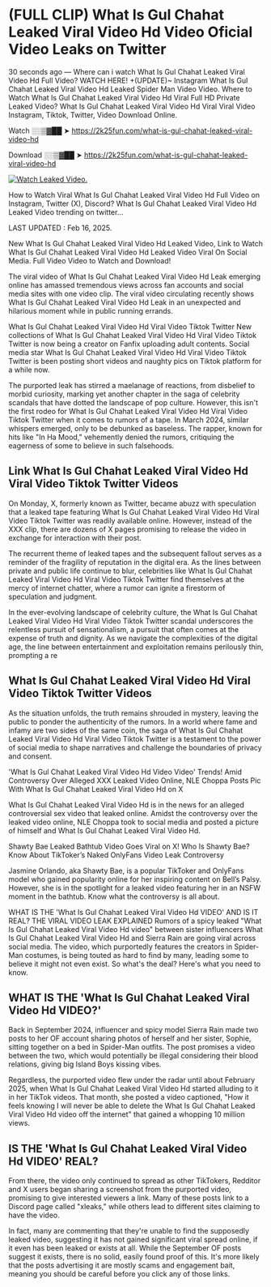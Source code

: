 # (FULL CLIP) What Is Gul Chahat Leaked Viral Video Hd Video Oficial Video Leaks on Twitter

30 seconds ago — Where can i watch What Is Gul Chahat Leaked Viral Video Hd Full Video? WATCH HERE! +(UPDATE)~ Instagram What Is Gul Chahat Leaked Viral Video Hd Leaked Spider Man Video Video. Where to Watch What Is Gul Chahat Leaked Viral Video Hd Viral Full HD Private Leaked Video? What Is Gul Chahat Leaked Viral Video Hd Viral Viral Video Instagram, Tiktok, Twitter, Video Download Online.

Watch ░░▒▓██ ➤ https://2k25fun.com/what-is-gul-chahat-leaked-viral-video-hd

Download ░░▒▓██ ➤ https://2k25fun.com/what-is-gul-chahat-leaked-viral-video-hd

[![Watch Leaked Video.](https://miro.medium.com/v2/resize:fit:828/format:webp/1*cilzJN44JGOrTw9NJCrNHA.gif "Watch Leaked Video")](https://2k25fun.com/what-is-gul-chahat-leaked-viral-video-hd)

How to Watch Viral What Is Gul Chahat Leaked Viral Video Hd Full Video on Instagram, Twitter (X), Discord? What Is Gul Chahat Leaked Viral Video Hd Leaked Video trending on twitter...

LAST UPDATED : Feb 16, 2025.

New What Is Gul Chahat Leaked Viral Video Hd Leaked Video, Link to Watch What Is Gul Chahat Leaked Viral Video Hd Leaked Video Viral On Social Media. Full Video Video to Watch and Download!

The viral video of What Is Gul Chahat Leaked Viral Video Hd Leak emerging online has amassed tremendous views across fan accounts and social media sites with one video clip. The viral video circulating recently shows What Is Gul Chahat Leaked Viral Video Hd Leak in an unexpected and hilarious moment while in public running errands.

What Is Gul Chahat Leaked Viral Video Hd Viral Video Tiktok Twitter New collections of What Is Gul Chahat Leaked Viral Video Hd Viral Video Tiktok Twitter is now being a creator on Fanfix uploading adult contents. Social media star What Is Gul Chahat Leaked Viral Video Hd Viral Video Tiktok Twitter is been posting short videos and naughty pics on Tiktok platform for a while now.

The purported leak has stirred a maelanage of reactions, from disbelief to morbid curiosity, marking yet another chapter in the saga of celebrity scandals that have dotted the landscape of pop culture. However, this isn't the first rodeo for What Is Gul Chahat Leaked Viral Video Hd Viral Video Tiktok Twitter when it comes to rumors of a tape. In March 2024, similar whispers emerged, only to be debunked as baseless. The rapper, known for hits like "In Ha Mood," vehemently denied the rumors, critiquing the eagerness of some to believe in such falsehoods.

## Link What Is Gul Chahat Leaked Viral Video Hd Viral Video Tiktok Twitter Videos

On Monday, X, formerly known as Twitter, became abuzz with speculation that a leaked tape featuring What Is Gul Chahat Leaked Viral Video Hd Viral Video Tiktok Twitter was readily available online. However, instead of the XXX clip, there are dozens of X pages promising to release the video in exchange for interaction with their post.

The recurrent theme of leaked tapes and the subsequent fallout serves as a reminder of the fragility of reputation in the digital era. As the lines between private and public life continue to blur, celebrities like What Is Gul Chahat Leaked Viral Video Hd Viral Video Tiktok Twitter find themselves at the mercy of internet chatter, where a rumor can ignite a firestorm of speculation and judgment.

In the ever-evolving landscape of celebrity culture, the What Is Gul Chahat Leaked Viral Video Hd Viral Video Tiktok Twitter scandal underscores the relentless pursuit of sensationalism, a pursuit that often comes at the expense of truth and dignity. As we navigate the complexities of the digital age, the line between entertainment and exploitation remains perilously thin, prompting a re

##  What Is Gul Chahat Leaked Viral Video Hd Viral Video Tiktok Twitter Videos

As the situation unfolds, the truth remains shrouded in mystery, leaving the public to ponder the authenticity of the rumors. In a world where fame and infamy are two sides of the same coin, the saga of What Is Gul Chahat Leaked Viral Video Hd Viral Video Tiktok Twitter is a testament to the power of social media to shape narratives and challenge the boundaries of privacy and consent.

'What Is Gul Chahat Leaked Viral Video Hd Video Video' Trends! Amid Controversy Over Alleged XXX Leaked Video Online, NLE Choppa Posts Pic With What Is Gul Chahat Leaked Viral Video Hd on X

What Is Gul Chahat Leaked Viral Video Hd is in the news for an alleged controversial sex video that leaked online. Amidst the controversy over the leaked video online, NLE Choppa took to social media and posted a picture of himself and What Is Gul Chahat Leaked Viral Video Hd.

Shawty Bae Leaked Bathtub Video Goes Viral on X! Who Is Shawty Bae? Know About TikToker’s Naked OnlyFans Video Leak Controversy

Jasmine Orlando, aka Shawty Bae, is a popular TikToker and OnlyFans model who gained popularity online for her inspiring content on Bell’s Palsy. However, she is in the spotlight for a leaked video featuring her in an NSFW moment in the bathtub. Know what the controversy is all about.

WHAT IS THE 'What Is Gul Chahat Leaked Viral Video Hd VIDEO' AND IS IT REAL? THE VIRAL VIDEO LEAK EXPLAINED Rumors of a spicy leaked "What Is Gul Chahat Leaked Viral Video Hd video" between sister influencers What Is Gul Chahat Leaked Viral Video Hd and Sierra Rain are going viral across social media. The video, which purportedly features the creators in Spider-Man costumes, is being touted as hard to find by many, leading some to believe it might not even exist. So what's the deal? Here's what you need to know.

## WHAT IS THE 'What Is Gul Chahat Leaked Viral Video Hd VIDEO?'

Back in September 2024, influencer and spicy model Sierra Rain made two posts to her OF account sharing photos of herself and her sister, Sophie, sitting together on a bed in Spider-Man outfits. The post promises a video between the two, which would potentially be illegal considering their blood relations, giving big Island Boys kissing vibes.

Regardless, the purported video flew under the radar until about February 2025, when What Is Gul Chahat Leaked Viral Video Hd started alluding to it in her TikTok videos. That month, she posted a video captioned, "How it feels knowing I will never be able to delete the What Is Gul Chahat Leaked Viral Video Hd video off the internet" that gained a whopping 10 million views.

## IS THE 'What Is Gul Chahat Leaked Viral Video Hd VIDEO' REAL?

From there, the video only continued to spread as other TikTokers, Redditor and X users began sharing a screenshot from the purported video, promising to give interested viewers a link. Many of these posts link to a Discord page called "xleaks," while others lead to different sites claiming to have the video.

In fact, many are commenting that they're unable to find the supposedly leaked video, suggesting it has not gained significant viral spread online, if it even has been leaked or exists at all. While the September OF posts suggest it exists, there is no solid, easily found proof of this. It's more likely that the posts advertising it are mostly scams and engagement bait, meaning you should be careful before you click any of those links.